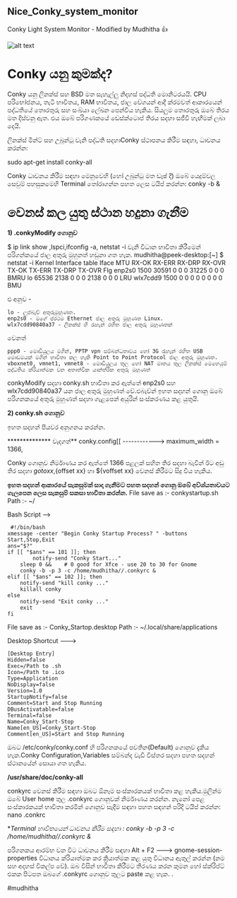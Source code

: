 ## Nice_Conky_system_monitor
Conky Light System Monitor - Modified by Mudhitha
:+1:

![alt text](https://3.bp.blogspot.com/-dzWVKWSzm1g/XHYsKLIxniI/AAAAAAAAAdA/OJew-3C4SN8Ar59fV6sQKiGvPz_QTduKACLcBGAs/s1600/ezgif-5-8b33123a4ea8.gif)

# Conky යනු කුමක්ද?

Conky යනු ලිනක්ස් සහ BSD මත සැහැල්ලු නිදහස් පද්ධති මොනිටරයයි. CPU පරිභෝජනය, තැටි භාවිතය, RAM භාවිතය, ජාල වේගයන් ආදී ක්රමවත් ආකාරයෙන් පද්ධතියේ තොරතුරු සහ සංඛ්යා ලේඛන පෙන්විය හැකිය. සියලුම තොරතුරු ඔබේ තිරය මත දිස්වනු ඇත. එය ඔබේ පරිගණකයේ ඩෙස්ක්ටොප් තිරය සදහා සජීවී හැඟීමක් ලබා දෙයි.

ලිනක්ස් මින්ට් සහ උබුන්ටු වැනි පද්ධති සදහාConky ස්ථාපනය කිරීම සඳහා, ධාවනය කරන්න:

sudo apt-get install conky-all

Conky ධාවනය කිරීම සඳහා මෙනුවෙහි (හෝ උබුන්ටු මත ඩෑෂ් දී) ඔබේ යෙදුම්වල සෙවුම් පහසුකමෙහි Terminal තෝරාගන්න පහත  ලෙස ටයිප් කරන්න:
conky -b &

# වෙනස් කල යුතු ස්ථාන හදුනා ගැනීම

**1) .conkyModify ගොනුව**

$  ip link show ,lspci,ifconfig -a, netstat -i වැනි විධාන භාවිතා කිරීමෙන් පරිගන්කයේ ජාල අතුරු මුහුනත් හඩුනා ගත හැක.
mudhitha@peek-desktop:[~]
$  netstat -i
Kernel Interface table
Iface      MTU    RX-OK RX-ERR RX-DRP RX-OVR    TX-OK TX-ERR TX-DRP TX-OVR Flg
enp2s0    1500    30591      0      0 0         31225      0      0      0 BMRU
lo       65536     2138      0      0 0          2138      0      0      0 LRU
wlx7cdd9  1500        0      0      0 0             0      0      0      0 BMU

එ අනුව -

    lo - ලූප්බැච් අතුරුමුහුණත.
    enp2s0 - මගේ ප්රථම Ethernet ජාල අතුරු මුහුණත Linux.
    wlx7cdd90840a37 - ලිනක්ස් හි රැහැන් රහිත ජාල අතුරු මුහුණතක්
    
වෙනත්

    ppp0 - මොඩියුලය මගින්, PPTP vpn සම්බන්ධතාවය හෝ 3G රැහැන් රහිත USB මොඩමයක් මගින් භාවිතා කල හැකි Point to Point Protocol ජාල අතුරු මුහුණත.
    vboxnet0, vmnet1, vmnet8 - මොඩියුලය තුල හෝ NAT මාතය තුල ලිනක්ස් මෙහෙයුම් පද්ධතිය ක්රියාත්මක වන අතාත්වික යාන්ත්රික අතුරු මුහුණත්

conkyModify සදහා conky.sh භාවිතා කර ඇත්තේ enp2s0 සහ wlx7cdd90840a37 යන ජාල අතුරු මුහුණත් වේ.එබැව්න් ඉහත සදහන් ගොනු ඔබේ පරිගනකයේ අතුරු මුහුණත් සදහා ගැළපෙන් අයුරින් සංස්කරණය කළ යුතුයි.

**2) conky.sh ගොනුව**

ඉහත සදහන් පියවර අනුගනය කරන්න.

************** වැදගත්**
conky.config[[  ------------> maximum_width = 1366,

Conky ගොනුව නිර්මාණය කර ඇත්තේ 1366 පළලක් සහිත තිර සදහා බැවින් ඊට අඩු තිර සදහා ${goto xx},${offset xx} හා ${voffset xx} වෙනස් කිරීමට සිදු විය හැකිය.

**ඉහත සදහන් ආකාරයේ සැකසුමක් සාදා ගැනීමට පහත සදහන් ගොනු ඔබේ අව්ශ්යතාවයට ගැලපෙන ලෙස සැකසුම් සකසා භාවිතා කරන්න.**
File save as :-  conkystartup.sh
Path :- ~/

Bash Script -->

     #!/bin/bash
    xmessage -center "Begin Conky Startup Process? " -buttons Start,Stop,Exit
    ans="$?"
    if [[ "$ans" == 101 ]]; then
            notify-send "Conky Start..."
        sleep 0 &&    # 0 good for Xfce - use 20 to 30 for Gnome
        conky -b -p 3 -c /home/mudhitha//.conkyrc &
    elif [[ "$ans" == 102 ]]; then
        notify-send "kill conky ..."
        killall conky
    else
        notify-send "Exit conky ..."
        exit
    fi


File save as :-  Conky_Startop.desktop
Path :- ~/.local/share/applications

Desktop Shortcut --->

    [Desktop Entry]
    Hidden=false
    Exec=/Path to .sh
    Icon=/Path to .ico
    Type=Application
    NoDisplay=false
    Version=1.0
    StartupNotify=false
    Comment=Start and Stop Running
    DBusActivatable=false
    Terminal=false
    Name=Conky_Start-Stop
    Name[en_US]=Conky_Start-Stop
    Comment[en_US]=Start and Stop Running

ඔබට /etc/conky/conky.conf හි පරිගනකයේ පවතින(Default) ගොනුව දැකිය හැක.Conky  Configuration,Variables සම්බන්ද වැඩි විස්තර සදහා පහත සදහන් ස්ථානයේන් සොයා ගත හැකිය.

**/usr/share/doc/conky-all**

conkyrc වෙනස් කිරීම සඳහා  ඔබට ඕනෑම සංස්කාරකයක් භාවිතා කළ හැකිය.මුලින්ම ඔබේ  User home තුල .conkyrc ගොනුවක් නිර්මාණය කරන්න. නැනෝ පෙළ සංස්කාරකයක් භාවිතා කරමින් ගොනුව සෑදීම සඳහා පහත සඳහන් පරිදි ටයිප් කරන්න:
nano .conkrc

**Terminal භාවිතයෙන් ධාවනය කිරීම සඳහා : conky -b -p 3 -c /home/mudhitha//.conkyrc &*

පරිගනකය ආරම්භ වන විට ධාවනය කිරීම සඳහා  Alt + F2 --->  gnome-session-properties විධානය ක්රියාත්මක කර ක්‍රියාත්මක කළ යුතු විධානය ඇතුල් කරන්න (නම සහ අදහස් විකල්ප වේ).
ඔබ විසින් භාවිතා කිරීමට තීරණය කරන කුමන හෝ ස්ක්රිප්ට් එකක පිටපත ඔබගේ .conkyrc ගොනුව තුලට paste කළ හැක. .

#mudhitha
